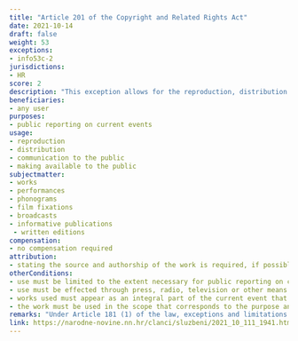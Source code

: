 ```yaml
---
title: "Article 201 of the Copyright and Related Rights Act"
date: 2021-10-14
draft: false
weight: 53
exceptions:
- info53c-2
jurisdictions:
- HR
score: 2
description: "This exception allows for the reproduction, distribution and communication to the public, including making available to the public, to the extent necessary for public reporting on current events, through press, radio, television or other means, of copyrighted works and objects of related rights that appear as an integral part of the current event that is being reported to the public, provided that they are used to the extent that corresponds to the purpose and method of reporting on the current event. The provision requires to state the source and authorship of the work, if this is possible considering the manner of use." 
beneficiaries:
- any user
purposes: 
- public reporting on current events
usage:
- reproduction
- distribution 
- communication to the public
- making available to the public
subjectmatter:
- works 
- performances
- phonograms
- film fixations
- broadcasts
- informative publications
 - written editions
compensation:
- no compensation required
attribution: 
- stating the source and authorship of the work is required, if possible considering the manner of use
otherConditions: 
- use must be limited to the extent necessary for public reporting on current events
- use must be effected through press, radio, television or other means
- works used must appear as an integral part of the current event that is being reported to the public 
- the work must be used in the scope that corresponds to the purpose and method of reporting
remarks: "Under Article 181 (1) of the law, exceptions and limitations apply to both works (which must be divulged) and other subject-matter, subject to related rights. Article 181 (2) contains the requirements of the 3-step test."
link: https://narodne-novine.nn.hr/clanci/sluzbeni/2021_10_111_1941.html
---
```

